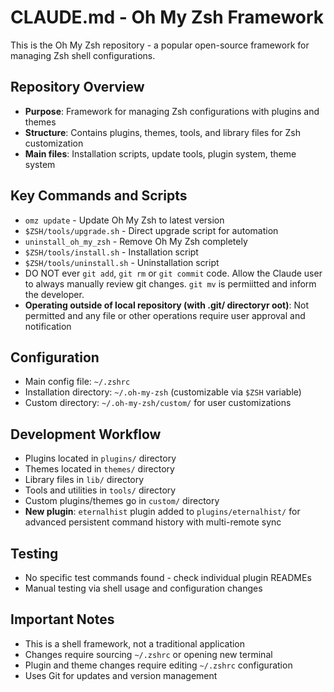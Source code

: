 # CLAUDE.md - Oh My Zsh Framework

This is the Oh My Zsh repository - a popular open-source framework for managing Zsh shell configurations.

## Repository Overview
- **Purpose**: Framework for managing Zsh configurations with plugins and themes
- **Structure**: Contains plugins, themes, tools, and library files for Zsh customization
- **Main files**: Installation scripts, update tools, plugin system, theme system

## Key Commands and Scripts
- `omz update` - Update Oh My Zsh to latest version
- `$ZSH/tools/upgrade.sh` - Direct upgrade script for automation
- `uninstall_oh_my_zsh` - Remove Oh My Zsh completely
- `$ZSH/tools/install.sh` - Installation script
- `$ZSH/tools/uninstall.sh` - Uninstallation script
- DO NOT ever `git add`, `git rm` or `git commit` code. Allow the Claude user to always manually review git changes. `git mv` is permiitted and inform the developer.
- **Operating outside of local repository (with .git/ directoryr oot)**: Not permitted and any file or other operations require user approval and notification

## Configuration
- Main config file: `~/.zshrc`
- Installation directory: `~/.oh-my-zsh` (customizable via `$ZSH` variable)
- Custom directory: `~/.oh-my-zsh/custom/` for user customizations

## Development Workflow
- Plugins located in `plugins/` directory
- Themes located in `themes/` directory  
- Library files in `lib/` directory
- Tools and utilities in `tools/` directory
- Custom plugins/themes go in `custom/` directory
- **New plugin**: `eternalhist` plugin added to `plugins/eternalhist/` for advanced persistent command history with multi-remote sync

## Testing
- No specific test commands found - check individual plugin READMEs
- Manual testing via shell usage and configuration changes

## Important Notes
- This is a shell framework, not a traditional application
- Changes require sourcing `~/.zshrc` or opening new terminal
- Plugin and theme changes require editing `~/.zshrc` configuration
- Uses Git for updates and version management
